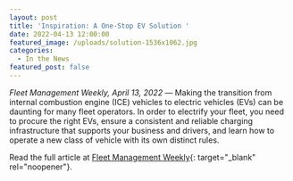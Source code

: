 ```yaml
---
layout: post
title: 'Inspiration: A One-Stop EV Solution '
date: 2022-04-13 12:00:00
featured_image: /uploads/solution-1536x1062.jpg
categories:
  - In the News
featured_post: false
---
```

*Fleet Management Weekly, April 13, 2022* — Making the transition from internal combustion engine (ICE) vehicles to electric vehicles (EVs) can be daunting for many fleet operators. In order to electrify your fleet, you need to procure the right EVs, ensure a consistent and reliable charging infrastructure that supports your business and drivers, and learn how to operate a new class of vehicle with its own distinct rules.

Read the full article at [Fleet Management Weekly](https://www.fleetmanagementweekly.com/inspiration-a-one-stop-ev-solution/){: target="_blank" rel="noopener"}.
